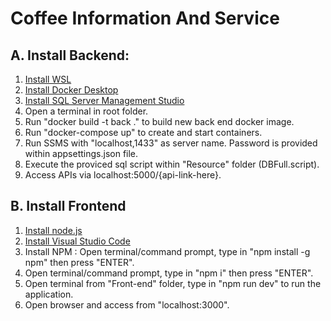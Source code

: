# Coffee Information And Service
## A. Install Backend:
1. [Install WSL](https://learn.microsoft.com/en-us/windows/wsl/install)
2. [Install Docker Desktop](https://www.docker.com/)
3. [Install SQL Server Management Studio](https://learn.microsoft.com/en-us/sql/ssms/download-sql-server-management-studio-ssms?view=sql-server-ver16)
4. Open a terminal in root folder.
5. Run "docker build -t back ." to build new back end docker image.
6. Run "docker-compose up" to create and start containers.
7. Run SSMS with "localhost,1433" as server name. Password is provided within appsettings.json file.
8. Execute the proviced sql script within "Resource" folder (DBFull.script).
9. Access APIs via localhost:5000/{api-link-here}.

## B. Install Frontend
1. [Install node.js](https://nodejs.org/en/download)
2. [Install Visual Studio Code](https://code.visualstudio.com/download)
3. Install NPM : Open terminal/command prompt, type in "npm install -g npm" then press "ENTER".
4. Open terminal/command prompt, type in "npm i" then press "ENTER".
5. Open terminal from "Front-end" folder, type in "npm run dev" to run the application.
6. Open browser and access from "localhost:3000".
